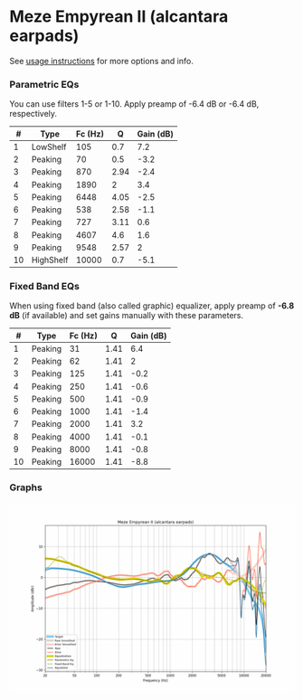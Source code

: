 # Meze Empyrean II (alcantara earpads)
See [usage instructions](https://github.com/jaakkopasanen/AutoEq#usage) for more options and info.

### Parametric EQs
You can use filters 1-5 or 1-10. Apply preamp of -6.4 dB or -6.4 dB, respectively.

|   # | Type      |   Fc (Hz) |    Q |   Gain (dB) |
|-----|-----------|-----------|------|-------------|
|   1 | LowShelf  |       105 | 0.7  |         7.2 |
|   2 | Peaking   |        70 | 0.5  |        -3.2 |
|   3 | Peaking   |       870 | 2.94 |        -2.4 |
|   4 | Peaking   |      1890 | 2    |         3.4 |
|   5 | Peaking   |      6448 | 4.05 |        -2.5 |
|   6 | Peaking   |       538 | 2.58 |        -1.1 |
|   7 | Peaking   |       727 | 3.11 |         0.6 |
|   8 | Peaking   |      4607 | 4.6  |         1.6 |
|   9 | Peaking   |      9548 | 2.57 |         2   |
|  10 | HighShelf |     10000 | 0.7  |        -5.1 |

### Fixed Band EQs
When using fixed band (also called graphic) equalizer, apply preamp of **-6.8 dB** (if available) and set gains manually with these parameters.

|   # | Type    |   Fc (Hz) |    Q |   Gain (dB) |
|-----|---------|-----------|------|-------------|
|   1 | Peaking |        31 | 1.41 |         6.4 |
|   2 | Peaking |        62 | 1.41 |         2   |
|   3 | Peaking |       125 | 1.41 |        -0.2 |
|   4 | Peaking |       250 | 1.41 |        -0.6 |
|   5 | Peaking |       500 | 1.41 |        -0.9 |
|   6 | Peaking |      1000 | 1.41 |        -1.4 |
|   7 | Peaking |      2000 | 1.41 |         3.2 |
|   8 | Peaking |      4000 | 1.41 |        -0.1 |
|   9 | Peaking |      8000 | 1.41 |        -0.8 |
|  10 | Peaking |     16000 | 1.41 |        -8.8 |

### Graphs
![](./Meze%20Empyrean%20II%20(alcantara%20earpads).png)
